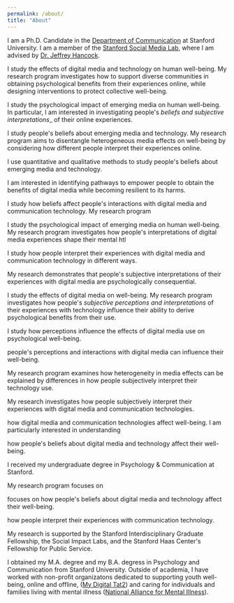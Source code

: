 ```yaml
---
permalink: /about/
title: "About"
---
```


I am a Ph.D. Candidate in the [Department of Communication]([url](https://comm.stanford.edu/)) at Stanford University. I am a member of the [Stanford Social Media Lab]([url](https://sml.stanford.edu/)), where I am advised by [Dr. Jeffrey Hancock]([url](https://scholar.google.com/citations?user=fU4Y4fEAAAAJ)). 

I study the effects of digital media and technology on human well-being. My research program investigates how to support diverse communities in obtaining psychological benefits from their experiences online, while designing interventions to protect collective well-being. 

I study the psychological impact of emerging media on human well-being. In particular, I am interested in investigating people's _beliefs and subjective interpretations__ of their online experiences. 

I study people's beliefs about emerging media and technology. My research program aims to disentangle heterogeneous media effects on well-being by considering how different people interpret their experiences online. 

I use quantitative and qualitative methods to study people's beliefs about emerging media and technology. 

 I am interested in identifying pathways to empower people to obtain the benefits of digital media while becoming resilient to its harms. 

I study how beliefs affect people's interactions with digital media and communication technology. My research program 

I study the psychological impact of emerging media on human well-being. My research program investigates how people's interpretations of digital media experiences shape their mental htl

I study how people interpret their experiences with digital media and communication technology in different ways. 

My research demonstrates that people's subjective interpretations of their experiences with digital media are psychologically consequential. 

I study the effects of digital media on well-being. My research program investigates how people's _subjective perceptions and interpretations_ of their experiences with technology influence their ability to derive psychological benefits from their use. 


I study how perceptions influence the effects of digital media use on psychological well-being. 

people's perceptions and interactions with digital media can influence their well-being. 

My research program examines how heterogeneity in media effects can be explained by differences in how people subjectively interpret their technology use. 

My research investigates how people subjectively interpret their experiences with digital media and communication technologies. 

how digital media and communication technologies affect well-being. I am particularly interested in understanding 

how people's beliefs about digital media and technology affect their well-being. 

I received my undergraduate degree in Psychology & Communication at Stanford. 

My research program focuses on 

focuses on how people's beliefs about digital media and technology affect their well-being. 

how people interpret their experiences with communication technology. 

My research is supported by the Stanford Interdisciplinary Graduate Fellowship, the Social Impact Labs, and the Stanford Haas Center's Fellowship for Public Service. 

I obtained my M.A. degree and my B.A. degress in Psychology and Communication from Stanford University. Outside of academia, I have worked with non-profit organizatons dedicated to supporting youth well-being, online and offline, ([My Digital Tat2](https://www.mydigitaltat2.org/)) and caring for individuals and families living with mental illness ([National Alliance for Mental Illness](namisf.org)). 
